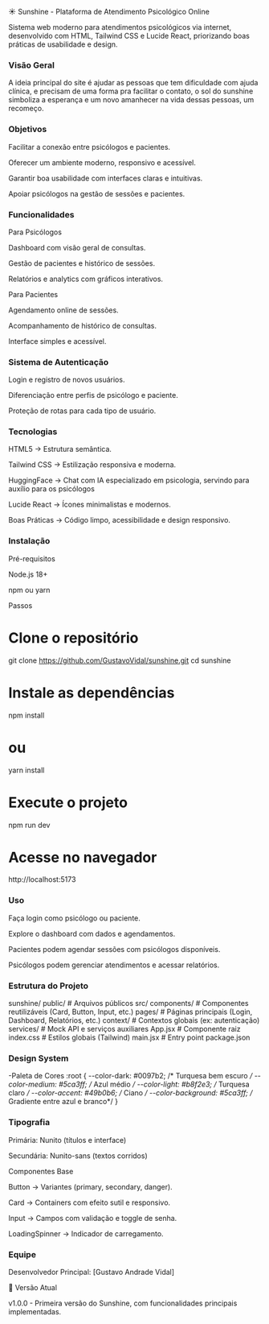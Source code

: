 ☀️ Sunshine - Plataforma de Atendimento Psicológico Online

Sistema web moderno para atendimentos psicológicos via internet, desenvolvido com HTML, Tailwind CSS e Lucide React, priorizando boas práticas de usabilidade e design.




### Visão Geral
A ideia principal do site é ajudar as pessoas que tem dificuldade com ajuda clínica, e precisam de uma forma pra facilitar o contato, o sol do sunshine simboliza a esperança e um novo amanhecer na vida dessas pessoas, um recomeço.

### Objetivos

Facilitar a conexão entre psicólogos e pacientes.

Oferecer um ambiente moderno, responsivo e acessível.

Garantir boa usabilidade com interfaces claras e intuitivas.

Apoiar psicólogos na gestão de sessões e pacientes.

### Funcionalidades
 Para Psicólogos

Dashboard com visão geral de consultas.

Gestão de pacientes e histórico de sessões.

Relatórios e analytics com gráficos interativos.

 Para Pacientes

Agendamento online de sessões.

Acompanhamento de histórico de consultas.

Interface simples e acessível.

### Sistema de Autenticação

Login e registro de novos usuários.

Diferenciação entre perfis de psicólogo e paciente.

Proteção de rotas para cada tipo de usuário.

 ### Tecnologias

HTML5 → Estrutura semântica.

Tailwind CSS → Estilização responsiva e moderna.

HuggingFace → Chat com IA especializado em psicologia, servindo para auxílio para os psicólogos

Lucide React → Ícones minimalistas e modernos.

Boas Práticas → Código limpo, acessibilidade e design responsivo.

### Instalação
Pré-requisitos

Node.js 18+

npm ou yarn

Passos
# Clone o repositório
git clone https://github.com/GustavoVidal/sunshine.git
cd sunshine

# Instale as dependências
npm install
# ou
yarn install

# Execute o projeto
npm run dev

# Acesse no navegador
http://localhost:5173

###  Uso

Faça login como psicólogo ou paciente.

Explore o dashboard com dados e agendamentos.

Pacientes podem agendar sessões com psicólogos disponíveis.

Psicólogos podem gerenciar atendimentos e acessar relatórios.

###  Estrutura do Projeto
sunshine/
public/             # Arquivos públicos
src/
 components/     # Componentes reutilizáveis (Card, Button, Input, etc.)
 pages/          # Páginas principais (Login, Dashboard, Relatórios, etc.)
 context/        # Contextos globais (ex: autenticação)
 services/       # Mock API e serviços auxiliares
 App.jsx         # Componente raiz
 index.css       # Estilos globais (Tailwind)
 main.jsx        # Entry point
package.json

###  Design System
-Paleta de Cores
:root {
 --color-dark: #0097b2;       /* Turquesa bem escuro */
  --color-medium: #5ca3ff;     /* Azul médio */
  --color-light: #b8f2e3;      /* Turquesa claro */
  --color-accent: #49b0b6;     /* Ciano */
  --color-background:  #5ca3ff; /* Gradiente entre azul e branco*/
}

### Tipografia

Primária: Nunito (títulos e interface)

Secundária: Nunito-sans (textos corridos)

Componentes Base

Button → Variantes (primary, secondary, danger).

Card → Containers com efeito sutil e responsivo.

Input → Campos com validação e toggle de senha.

LoadingSpinner → Indicador de carregamento.



###  Equipe

Desenvolvedor Principal: [Gustavo Andrade Vidal]



🔄 Versão Atual

v1.0.0 - Primeira versão do Sunshine, com funcionalidades principais implementadas.